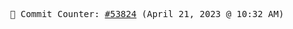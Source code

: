 <p align="center">
    <samp>
        📮 Commit Counter: <a href="https://github.com/Javascript-void0/Javascript-void0/commits/main">#53824</a> (April 21, 2023 @ 10:32 AM)
    </samp>
</p>